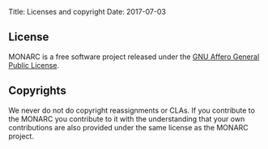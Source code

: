 Title: Licenses and copyright
Date: 2017-07-03

## License

MONARC is a free software project released under the
[GNU Affero General Public License](https://www.gnu.org/licenses/agpl-3.0.html).

## Copyrights

We never do not do copyright reassignments or CLAs. If you contribute to the
MONARC you contribute to it with the understanding that your own contributions
are also provided under the same license as the MONARC project.
